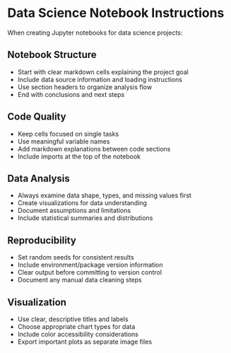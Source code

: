 # Data Science Notebook Instructions

When creating Jupyter notebooks for data science projects:

## Notebook Structure
- Start with clear markdown cells explaining the project goal
- Include data source information and loading instructions
- Use section headers to organize analysis flow
- End with conclusions and next steps

## Code Quality
- Keep cells focused on single tasks
- Use meaningful variable names
- Add markdown explanations between code sections
- Include imports at the top of the notebook

## Data Analysis
- Always examine data shape, types, and missing values first
- Create visualizations for data understanding
- Document assumptions and limitations
- Include statistical summaries and distributions

## Reproducibility
- Set random seeds for consistent results
- Include environment/package version information
- Clear output before committing to version control
- Document any manual data cleaning steps

## Visualization
- Use clear, descriptive titles and labels
- Choose appropriate chart types for data
- Include color accessibility considerations
- Export important plots as separate image files